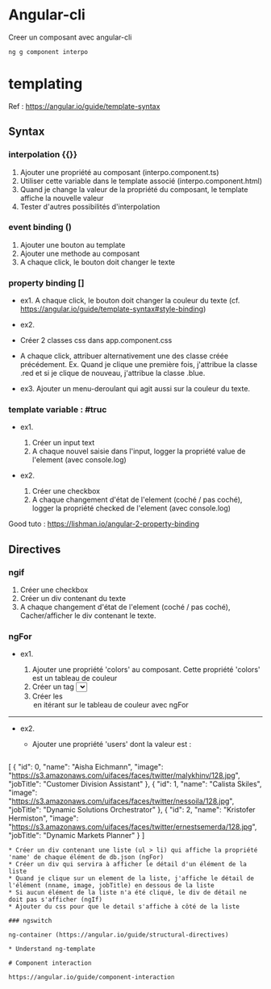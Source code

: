 # Angular-cli

Creer un composant avec angular-cli

```shell
ng g component interpo
```

# templating

Ref : https://angular.io/guide/template-syntax

## Syntax

### interpolation {{}}

1. Ajouter une propriété au composant (interpo.component.ts)
2. Utiliser cette variable dans le template associé (interpo.component.html)
3. Quand je change la valeur de la propriété du composant, le template affiche la nouvelle valeur
4. Tester d'autres possibilités d'interpolation

### event binding ()

1. Ajouter une bouton au template
2. Ajouter une methode au composant
3. A chaque click, le bouton doit changer le texte 

### property binding []

* ex1. A chaque click, le bouton doit changer la couleur du texte 
(cf. https://angular.io/guide/template-syntax#style-binding)

* ex2. 
* Créer 2 classes css dans app.component.css
* A chaque click, attribuer alternativement une des classe créée précédement. Ex. Quand je clique une première fois, j'attribue la classe .red et si je clique de nouveau, j'attribue la classe .blue.

* ex3. Ajouter un menu-deroulant qui agit aussi sur la couleur du texte.

### template variable : #truc

* ex1. 

  1. Créer un input text
  2. A chaque nouvel saisie dans l'input, logger la propriété value de l'element (avec console.log)

* ex2.

  1. Créer une checkbox
  2. A chaque changement d'état de l'element (coché / pas coché), logger la propriété checked de l'element (avec console.log)

Good tuto : https://lishman.io/angular-2-property-binding

## Directives

### ngif

  1. Créer une checkbox
  2. Créer un div contenant du texte
  3. A chaque changement d'état de l'element (coché / pas coché), Cacher/afficher le div contenant le texte.

### ngFor

* ex1.

  1. Ajouter une propriété 'colors' au composant. Cette propriété 'colors' est un tableau de couleur
  2. Créer un tag <select>
  3. Créer les <option> en itérant sur le tableau de couleur avec ngFor

<hr/>

* ex2.

  * Ajouter une propriété 'users' dont la valeur est : 
  ```shell
[
    {
      "id": 0,
      "name": "Aisha Eichmann",
      "image": "https://s3.amazonaws.com/uifaces/faces/twitter/malykhinv/128.jpg",
      "jobTitle": "Customer Division Assistant"
    },
    {
      "id": 1,
      "name": "Calista Skiles",
      "image": "https://s3.amazonaws.com/uifaces/faces/twitter/nessoila/128.jpg",
      "jobTitle": "Dynamic Solutions Orchestrator"
    },
    {
      "id": 2,
      "name": "Kristofer Hermiston",
      "image": "https://s3.amazonaws.com/uifaces/faces/twitter/ernestsemerda/128.jpg",
      "jobTitle": "Dynamic Markets Planner"
    }
  ]
  ```
  * Créer un div contenant une liste (ul > li) qui affiche la propriété 'name' de chaque élément de db.json (ngFor)
  * Créer un div qui servira à afficher le détail d'un élément de la liste
  * Quand je clique sur un element de la liste, j'affiche le détail de l'élément (nname, image, jobTitle) en dessous de la liste
  * Si aucun élément de la liste n'a été cliqué, le div de détail ne doit pas s'afficher (ngIf)
  * Ajouter du css pour que le detail s'affiche à côté de la liste

### ngswitch

ng-container (https://angular.io/guide/structural-directives)

* Understand ng-template

# Component interaction

https://angular.io/guide/component-interaction

